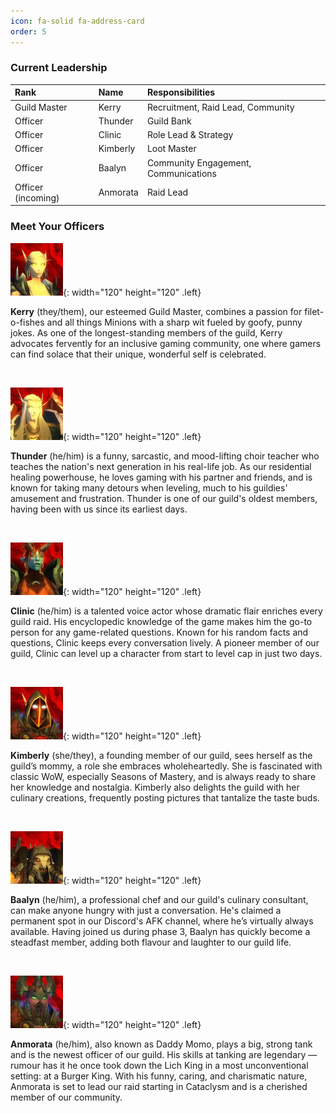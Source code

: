 ```yaml
---
icon: fa-solid fa-address-card
order: 5
---
```


### Current Leadership

| Rank                 	     | Name          | Responsibilities |
| :--------------------------- | :--------------- | :------ |
| Guild Master          | Kerry     | Recruitment, Raid Lead, Community |
| Officer                | Thunder    | Guild Bank |
| Officer               | Clinic    | Role Lead & Strategy |
| Officer               | Kimberly    | Loot Master |
| Officer               | Baalyn    | Community Engagement, Communications |
| Officer (incoming)              | Anmorata    | Raid Lead |

### Meet Your Officers

![Kerry](/images/kerry.jpg){: width="120" height="120" .left}

**Kerry** (they/them), our esteemed Guild Master, combines a passion for filet-o-fishes and all things Minions with a sharp wit fueled by goofy, punny jokes. As one of the longest-standing members of the guild, Kerry advocates fervently for an inclusive gaming community, one where gamers can find solace that their unique, wonderful self is celebrated. 

&nbsp;

![Thunder](/images/thunder.jpg){: width="120" height="120" .left}

**Thunder** (he/him) is a funny, sarcastic, and mood-lifting choir teacher who teaches the nation's next generation in his real-life job. As our residential healing powerhouse, he loves gaming with his partner and friends, and is known for taking many detours when leveling, much to his guildies' amusement and frustration. Thunder is one of our guild's oldest members, having been with us since its earliest days.

&nbsp;

![Clinic](/images/clinic.jpg){: width="120" height="120" .left}

**Clinic** (he/him) is a talented voice actor whose dramatic flair enriches every guild raid. His encyclopedic knowledge of the game makes him the go-to person for any game-related questions. Known for his random facts and questions, Clinic keeps every conversation lively. A pioneer member of our guild, Clinic can level up a character from start to level cap in just two days.

&nbsp;

![Kimberly](/images/kimberly.jpg){: width="120" height="120" .left}

**Kimberly** (she/they), a founding member of our guild, sees herself as the guild’s mommy, a role she embraces wholeheartedly. She is fascinated with classic WoW, especially Seasons of Mastery, and is always ready to share her knowledge and nostalgia. Kimberly also delights the guild with her culinary creations, frequently posting pictures that tantalize the taste buds.

&nbsp;

![Baalyn](/images/baalyn.jpg){: width="120" height="120" .left}

**Baalyn** (he/him), a professional chef and our guild's culinary consultant, can make anyone hungry with just a conversation. He's claimed a permanent spot in our Discord's AFK channel, where he’s virtually always available. Having joined us during phase 3, Baalyn has quickly become a steadfast member, adding both flavour and laughter to our guild life.

&nbsp;

![Anmorata](/images/anmo.jpg){: width="120" height="120" .left}

**Anmorata** (he/him), also known as Daddy Momo, plays a big, strong tank and is the newest officer of our guild. His skills at tanking are legendary — rumour has it he once took down the Lich King in a most unconventional setting: at a Burger King. With his funny, caring, and charismatic nature, Anmorata is set to lead our raid starting in Cataclysm and is a cherished member of our community.